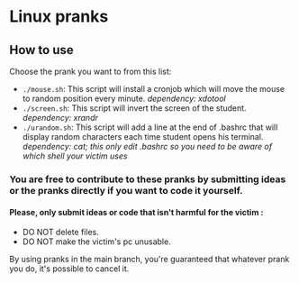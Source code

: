 # Linux pranks

## How to use

Choose the prank you want to from this list: 
* `./mouse.sh`: This script will install a cronjob which will move the mouse to random position every minute. *dependency: xdotool*
* `./screen.sh`: This script will invert the screen of the student. *dependency: xrandr*
* `./urandom.sh`: This script will add a line at the end of .bashrc that will display random characters each time student opens his terminal. *dependency: cat; this only edit .bashrc so you need to be aware of which shell your victim uses*


### You are free to contribute to these pranks by submitting ideas or the pranks directly if you want to code it yourself.
#### Please, only submit ideas or code that isn't harmful for the victim : 
* DO NOT delete files.
* DO NOT make the victim's pc unusable.

By using pranks in the main branch, you're guaranteed that whatever prank you do, it's possible to cancel it.

